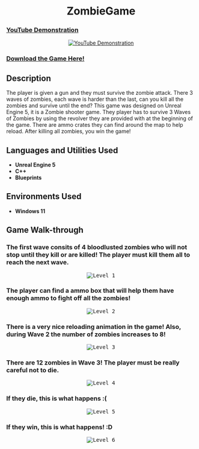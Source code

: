 <h1 align="center">ZombieGame</h1>

### [YouTube Demonstration](https://www.youtube.com/watch?v=BVd8ceOzIzk)

<p align="center">
  <a href="https://www.youtube.com/watch?v=BVd8ceOzIzk"><img src="https://img.youtube.com/vi/BVd8ceOzIzk/0.jpg" alt="YouTube Demonstration"></a>
</p>

### [Download the Game Here!](https://drive.google.com/file/d/1t9O55ZNaIEPZbo2YJsYByIvCTQt4wCiM/view?usp=drive_link)

<h2>Description</h2>

<p>The player is given a gun and they must survive the zombie attack. There 3 waves of zombies, each wave is harder than the last, can you kill all the zombies and survive until the end? This game was designed on Unreal Engine 5, it is a Zombie shooter game. They player has to survive 3 Waves of Zombies by using the revolver they are provided with at the beginning of the game. There are ammo crates they can find around the map to help reload. After killing all zombies, you win the game!</p>

<h2>Languages and Utilities Used</h2>

<ul>
  <li><b>Unreal Engine 5</b></li>
  <li><b>C++</b></li>
  <li><b>Blueprints</b></li>
</ul>

<h2>Environments Used</h2>

<ul>
  <li><b>Windows 11</b></li>
</ul>

<h2>Game Walk-through</h2>

<h3>The first wave consits of 4 bloodlusted zombies who will not stop until they kill or are killed! The player must kill them all to reach the next wave.</h3>

<p align="center">
  <kbd><img src="https://i.imgur.com/Q0TytpN.png" alt="Level 1"></kbd>
</p>



<h3>The player can find a ammo box that will help them have enough ammo to fight off all the zombies!</h3>

<p align="center">
  <kbd><img src="https://i.imgur.com/H2hrzjZ.png" alt="Level 2"></kbd>
</p>



<h3>There is a very nice reloading animation in the game! Also, during Wave 2 the number of zombies increases to 8!</h3>

<p align="center">
  <kbd><img src="https://i.imgur.com/va4wk1z.png" alt="Level 3"></kbd>
</p>



<h3>There are 12 zombies in Wave 3! The player must be really careful not to die.</h3>

<p align="center">
  <kbd><img src="https://i.imgur.com/djiJs8k.png" alt="Level 4"></kbd>
</p>


<h3>If they die, this is what happens :(</h3>

<p align="center">
  <kbd><img src="https://i.imgur.com/7nwz6lb.png" alt="Level 5"></kbd>
</p>


<h3>If they win, this is what happens! :D</h3>

<p align="center">
  <kbd><img src="https://i.imgur.com/wZG2yge.png" alt="Level 6"></kbd>
</p>








